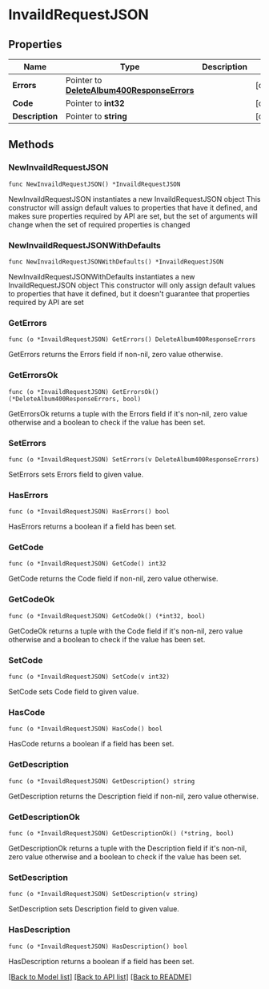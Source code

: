 # InvaildRequestJSON

## Properties

Name | Type | Description | Notes
------------ | ------------- | ------------- | -------------
**Errors** | Pointer to [**DeleteAlbum400ResponseErrors**](DeleteAlbum400ResponseErrors.md) |  | [optional] 
**Code** | Pointer to **int32** |  | [optional] 
**Description** | Pointer to **string** |  | [optional] 

## Methods

### NewInvaildRequestJSON

`func NewInvaildRequestJSON() *InvaildRequestJSON`

NewInvaildRequestJSON instantiates a new InvaildRequestJSON object
This constructor will assign default values to properties that have it defined,
and makes sure properties required by API are set, but the set of arguments
will change when the set of required properties is changed

### NewInvaildRequestJSONWithDefaults

`func NewInvaildRequestJSONWithDefaults() *InvaildRequestJSON`

NewInvaildRequestJSONWithDefaults instantiates a new InvaildRequestJSON object
This constructor will only assign default values to properties that have it defined,
but it doesn't guarantee that properties required by API are set

### GetErrors

`func (o *InvaildRequestJSON) GetErrors() DeleteAlbum400ResponseErrors`

GetErrors returns the Errors field if non-nil, zero value otherwise.

### GetErrorsOk

`func (o *InvaildRequestJSON) GetErrorsOk() (*DeleteAlbum400ResponseErrors, bool)`

GetErrorsOk returns a tuple with the Errors field if it's non-nil, zero value otherwise
and a boolean to check if the value has been set.

### SetErrors

`func (o *InvaildRequestJSON) SetErrors(v DeleteAlbum400ResponseErrors)`

SetErrors sets Errors field to given value.

### HasErrors

`func (o *InvaildRequestJSON) HasErrors() bool`

HasErrors returns a boolean if a field has been set.

### GetCode

`func (o *InvaildRequestJSON) GetCode() int32`

GetCode returns the Code field if non-nil, zero value otherwise.

### GetCodeOk

`func (o *InvaildRequestJSON) GetCodeOk() (*int32, bool)`

GetCodeOk returns a tuple with the Code field if it's non-nil, zero value otherwise
and a boolean to check if the value has been set.

### SetCode

`func (o *InvaildRequestJSON) SetCode(v int32)`

SetCode sets Code field to given value.

### HasCode

`func (o *InvaildRequestJSON) HasCode() bool`

HasCode returns a boolean if a field has been set.

### GetDescription

`func (o *InvaildRequestJSON) GetDescription() string`

GetDescription returns the Description field if non-nil, zero value otherwise.

### GetDescriptionOk

`func (o *InvaildRequestJSON) GetDescriptionOk() (*string, bool)`

GetDescriptionOk returns a tuple with the Description field if it's non-nil, zero value otherwise
and a boolean to check if the value has been set.

### SetDescription

`func (o *InvaildRequestJSON) SetDescription(v string)`

SetDescription sets Description field to given value.

### HasDescription

`func (o *InvaildRequestJSON) HasDescription() bool`

HasDescription returns a boolean if a field has been set.


[[Back to Model list]](../README.md#documentation-for-models) [[Back to API list]](../README.md#documentation-for-api-endpoints) [[Back to README]](../README.md)


